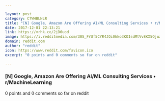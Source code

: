 ```yaml
---

layout: post
category: C7WHBLNLR
title: "[N] Google, Amazon Are Offering AI/ML Consulting Services • r/MachineLearning"
date: 2017-12-01 22:13:21
link: https://vrhk.co/2jD6uod
image: https://i.redditmedia.com/30S_FYUf5CYR4JQi0hko3KOIsdMtVvBKX5QjuaDW9P0.jpg?w=320&s=c300ea5a8087ee5454e37954bf977d24
domain: reddit.com
author: "reddit"
icon: https://www.reddit.com/favicon.ico
excerpt: "0 points and 0 comments so far on reddit"

---
```


### [N] Google, Amazon Are Offering AI/ML Consulting Services • r/MachineLearning

0 points and 0 comments so far on reddit